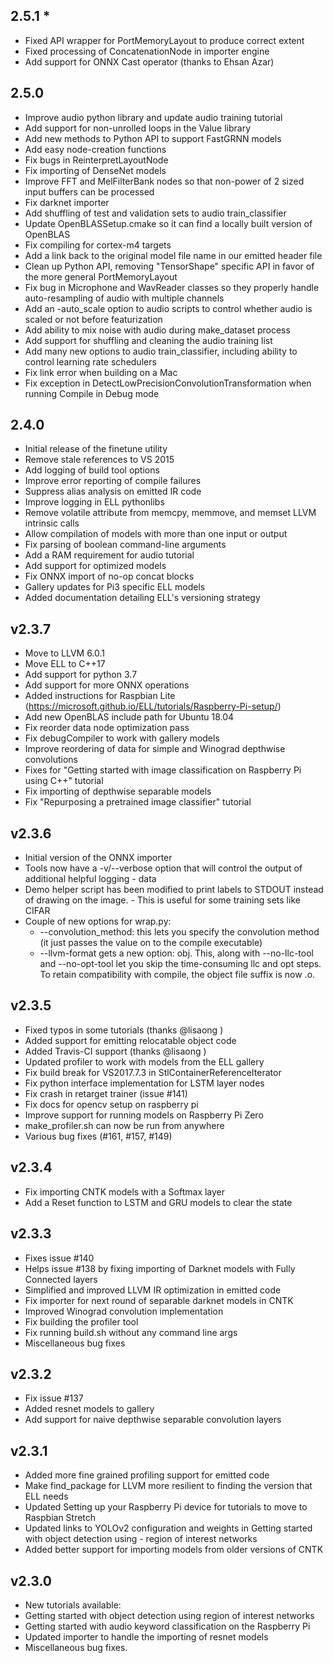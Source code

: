 ## 2.5.1 *
- Fixed API wrapper for PortMemoryLayout to produce correct extent
- Fixed processing of ConcatenationNode in importer engine
- Add support for ONNX Cast operator (thanks to Ehsan Azar)

## 2.5.0
- Improve audio python library and update audio training tutorial
- Add support for non-unrolled loops in the Value library
- Add new methods to Python API to support FastGRNN models
- Add easy node-creation functions
- Fix bugs in ReinterpretLayoutNode
- Fix importing of DenseNet models
- Improve FFT and MelFilterBank nodes so that non-power of 2 sized input buffers can be processed
- Fix darknet importer
- Add shuffling of test and validation sets to audio train_classifier
- Update OpenBLASSetup.cmake so it can find a locally built version of OpenBLAS
- Fix compiling for cortex-m4 targets
- Add a link back to the original model file name in our emitted header file
- Clean up Python API, removing "TensorShape" specific API in favor of the more general PortMemoryLayout
- Fix bug in Microphone and WavReader classes so they properly handle auto-resampling of audio with multiple channels
- Add an -auto_scale option to audio scripts to control whether audio is scaled or not before featurization
- Add ability to mix noise with audio during make_dataset process
- Add support for shuffling and cleaning the audio training list
- Add many new options to audio train_classifier, including ability to control learning rate schedulers
- Fix link error when building on a Mac
- Fix exception in DetectLowPrecisionConvolutionTransformation when running Compile in Debug mode

## 2.4.0
- Initial release of the finetune utility
- Remove stale references to VS 2015
- Add logging of build tool options
- Improve error reporting of compile failures
- Suppress alias analysis on emitted IR code
- Improve logging in ELL pythonlibs
- Remove volatile attribute from memcpy, memmove, and memset LLVM intrinsic calls
- Allow compilation of models with more than one input or output
- Fix parsing of boolean command-line arguments
- Add a RAM requirement for audio tutorial
- Add support for optimized models
- Fix ONNX import of no-op concat blocks
- Gallery updates for Pi3 specific ELL models
- Added documentation detailing ELL's versioning strategy

## v2.3.7
- Move to LLVM 6.0.1
- Move ELL to C++17
- Add support for python 3.7
- Add support for more ONNX operations
- Added instructions for Raspbian Lite (https://microsoft.github.io/ELL/tutorials/Raspberry-Pi-setup/)
- Add new OpenBLAS include path for Ubuntu 18.04
- Fix reorder data node optimization pass
- Fix debugCompiler to work with gallery models
- Improve reordering of data for simple and Winograd depthwise convolutions
- Fixes for "Getting started with image classification on Raspberry Pi using C++" tutorial
- Fix importing of depthwise separable models
- Fix "Repurposing a pretrained image classifier" tutorial

## v2.3.6
- Initial version of the ONNX importer
- Tools now have a -v/--verbose option that will control the output of additional helpful logging - data
- Demo helper script has been modified to print labels to STDOUT instead of drawing on the image. - This is useful for some training sets like CIFAR
- Couple of new options for wrap.py:
    - --convolution_method: this lets you specify the convolution method (it just passes the value on to the compile executable)
    - --llvm-format gets a new option: obj. This, along with --no-llc-tool and --no-opt-tool let you skip the time-consuming llc and opt steps. To retain compatibility with compile, the object file suffix is now .o.

## v2.3.5
- Fixed typos in some tutorials (thanks @lisaong )
- Added support for emitting relocatable object code
- Added Travis-CI support (thanks @lisaong )
- Updated profiler to work with models from the ELL gallery
- Fix build break for VS2017.7.3 in StlContainerReferenceIterator
- Fix python interface implementation for LSTM layer nodes
- Fix crash in retarget trainer (issue #141)
- Fix docs for opencv setup on raspberry pi
- Improve support for running models on Raspberry Pi Zero
- make_profiler.sh can now be run from anywhere
- Various bug fixes (#161, #157, #149)

## v2.3.4
- Fix importing CNTK models with a Softmax layer
- Add a Reset function to LSTM and GRU models to clear the state

## v2.3.3
- Fixes issue #140
- Helps issue #138 by fixing importing of Darknet models with Fully Connected layers
- Simplified and improved LLVM IR optimization in emitted code
- Fix importer for next round of separable darknet models in CNTK
- Improved Winograd convolution implementation
- Fix building the profiler tool
- Fix running build.sh without any command line args
- Miscellaneous bug fixes

## v2.3.2
- Fix issue #137
- Added resnet models to gallery
- Add support for naive depthwise separable convolution layers

## v2.3.1
- Added more fine grained profiling support for emitted code
- Make find_package for LLVM more resilient to finding the version that ELL needs
- Updated Setting up your Raspberry Pi device for tutorials to move to Raspbian Stretch
- Updated links to YOLOv2 configuration and weights in Getting started with object detection using - region of interest networks
- Added better support for importing models from older versions of CNTK

## v2.3.0
- New tutorials available:
- Getting started with object detection using region of interest networks
- Getting started with audio keyword classification on the Raspberry Pi
- Updated importer to handle the importing of resnet models
- Miscellaneous bug fixes.
